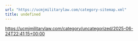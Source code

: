 ```yaml
---
url: "https://ucmjmilitarylaw.com/category-sitemap.xml"
title: undefined
---
```


https://ucmjmilitarylaw.com/category/uncategorized/2025-06-24T22:41:15+00:00